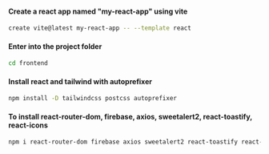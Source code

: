 #### Create a react app named "my-react-app" using vite

```sh
create vite@latest my-react-app -- --template react
```

#### Enter into the project folder

```sh
cd frontend
```

#### Install react and tailwind with autoprefixer
```sh
npm install -D tailwindcss postcss autoprefixer
```

#### To install react-router-dom, firebase, axios, sweetalert2, react-toastify, react-icons

```sh
npm i react-router-dom firebase axios sweetalert2 react-toastify react-icons
```
